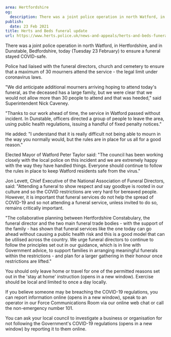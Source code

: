 ```yaml
area: Hertfordshire
og:
  description: There was a joint police operation in north Watford, in Hertfordshire, and in Dunstable, Bedfordshire, today (Tuesday 23 February) to ensure a funeral stayed COVID-safe.
publish:
  date: 23 Feb 2021
title: Herts and Beds funeral update
url: https://www.herts.police.uk/news-and-appeals/herts-and-beds-funeral-update
```

There was a joint police operation in north Watford, in Hertfordshire, and in Dunstable, Bedfordshire, today (Tuesday 23 February) to ensure a funeral stayed COVID-safe.

Police had liaised with the funeral directors, church and cemetery to ensure that a maximum of 30 mourners attend the service - the legal limit under coronavirus laws.

"We did anticipate additional mourners arriving hoping to attend today's funeral, as the deceased has a large family, but we were clear that we would not allow more than 30 people to attend and that was heeded," said Superintendent Nick Caveney.

"Thanks to our work ahead of time, the service in Watford passed without incident. In Dunstable, officers directed a group of people to leave the area, using public health regulations, issuing a handful of fixed penalty notices."

He added: "I understand that it is really difficult not being able to mourn in the way you normally would, but the rules are in place for us all for a good reason."

Elected Mayor of Watford Peter Taylor said: "The council has been working closely with the local police on this incident and we are extremely happy with the way they have handled things. Everyone should continue to follow the rules in place to keep Watford residents safe from the virus."

Jon Levett, Chief Executive of the National Association of Funeral Directors, said: "Attending a funeral to show respect and say goodbye is rooted in our culture and so the COVID restrictions are very hard for bereaved people. However, it is important that funeral services do not help the spread of COVID-19 and so not attending a funeral service, unless invited to do so, remains critically important.

"The collaborative planning between Hertfordshire Constabulary, the funeral director and the two main funeral trade bodies - with the support of the family - has shown that funeral services like the one today can go ahead without causing a public health risk and this is a good model that can be utilised across the country. We urge funeral directors to continue to follow the principles set out in our guidance, which is in line with Government advice, to support families in arranging meaningful funerals within the restrictions - and plan for a larger gathering in their honour once restrictions are lifted."

You should only leave home or travel for one of the permitted reasons set out in the 'stay at home' instruction (opens in a new window). Exercise should be local and limited to once a day locally.

If you believe someone may be breaching the COVID-19 regulations, you can report information online (opens in a new window), speak to an operator in our Force Communications Room via our online web chat or call the non-emergency number 101.

You can ask your local council to investigate a business or organisation for not following the Government's COVID-19 regulations (opens in a new window) by reporting it to them online.
